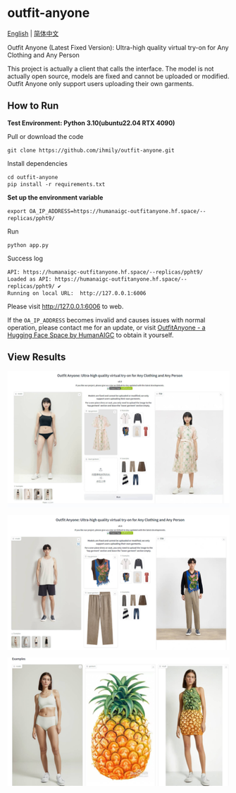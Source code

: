 # outfit-anyone
[English](https://github.com/ihmily/outfit-anyone/blob/main/README.md)  | [简体中文](https://github.com/ihmily/outfit-anyone/blob/main/README_CN.md)

Outfit Anyone (Latest Fixed Version): Ultra-high quality virtual try-on for Any Clothing and Any Person

This project is actually a client that calls the interface. The model is not actually open source, models are fixed and cannot be uploaded or modified. Outfit Anyone only support users uploading their own garments.

## How to Run

**Test Environment:  Python 3.10(ubuntu22.04 RTX 4090)**

Pull or download the code

```
git clone https://github.com/ihmily/outfit-anyone.git
```

Install dependencies

```
cd outfit-anyone
pip install -r requirements.txt
```

**Set up the environment variable**

```
export OA_IP_ADDRESS=https://humanaigc-outfitanyone.hf.space/--replicas/ppht9/
```

Run

```
python app.py
```

Success log

```
API: https://humanaigc-outfitanyone.hf.space/--replicas/ppht9/
Loaded as API: https://humanaigc-outfitanyone.hf.space/--replicas/ppht9/ ✔
Running on local URL:  http://127.0.0.1:6006
```

Please visit http://127.0.0.1:6006 to web. 

If the `OA_IP_ADDRESS` becomes invalid and causes issues with normal operation, please contact me for an update, or visit [OutfitAnyone - a Hugging Face Space by HumanAIGC](https://huggingface.co/spaces/HumanAIGC/OutfitAnyone) to obtain it yourself.

## View Results

![screenshot_image](./images/Snipaste_2024-04-18_19-06-02.jpg)



![screenshot_image](./images/Snipaste_2024-04-18_19-13-52.jpg)



![screenshot_image](./images/Snipaste_2024-04-18_19-11-35.jpg)

